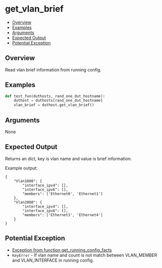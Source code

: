 # get_vlan_brief

- [Overview](#overview)
- [Examples](#examples)
- [Arguments](#arguments)
- [Expected Output](#expected-output)
- [Potential Exception](#potential-exception)

## Overview

Read vlan brief information from running config.

## Examples

```python
def test_fun(duthosts, rand_one_dut_hostname):
    duthost = duthosts[rand_one_dut_hostname]
    vlan_brief = duthost.get_vlan_brief()
```

## Arguments

None

## Expected Output

Returns an dict, key is vlan name and value is brief information.

Example output:

```
{
    "Vlan1000": {
        "interface_ipv4": [],
        "interface_ipv6": [],
        "members": ['Ethernet0', 'Ethernet1']
    },
    "Vlan2000": {
        "interface_ipv4": [],
        "interface_ipv6": [],
        "members": ['Ethernet3', 'Ethernet4']
    }
}
```

## Potential Exception

- [Exception from function get_running_config_facts](get_running_config_facts.md)
- `KeyError` - If vlan name and count is not match between VLAN_MEMBER and VLAN_INTERFACE in running config.
